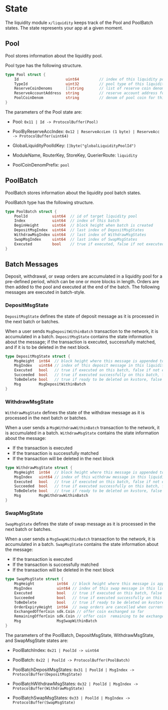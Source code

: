 <!-- order: 2 -->

 # State

The liquidity module `x/liquidity` keeps track of the Pool and PoolBatch states. The state represents your app at a given moment.
## Pool

Pool stores information about the liquidity pool.

Pool type has the following structure.

```go
type Pool struct {
    Id                     uint64         // index of this liquidity pool
    TypeId                 uint32         // pool type of this liquidity pool
    ReserveCoinDenoms      []string       // list of reserve coin denoms for this liquidity pool
    ReserveAccountAddress  string         // reserve account address for this liquidity pool to store reserve coins
    PoolCoinDenom          string         // denom of pool coin for this liquidity pool
}
```

The parameters of the Pool state are:

- Pool: `0x11 | Id -> ProtocolBuffer(Pool)`

- PoolByReserveAccIndex: `0x12 | ReserveAccLen (1 byte) | ReserveAcc -> ProtocolBuffer(uint64)`

- GlobalLiquidityPoolIdKey: `[]byte("globalLiquidityPoolId")`

- ModuleName, RouterKey, StoreKey, QuerierRoute: `liquidity`

- PoolCoinDenomPrefix: `pool`
## PoolBatch

PoolBatch stores information about the liquidity pool batch states.

PoolBatch type has the following structure.

```go
type PoolBatch struct {
    PoolId           uint64  // id of target liquidity pool
    Index            uint64  // index of this batch
    BeginHeight      uint64  // block height when batch is created
    DepositMsgIndex  uint64  // last index of DepositMsgStates
    WithdrawMsgIndex uint64  // last index of WithdrawMsgStates
    SwapMsgIndex     uint64  // last index of SwapMsgStates
    Executed         bool    // true if executed, false if not executed
}
```

## Batch Messages

Deposit, withdrawal, or swap orders are accumulated in a liquidity pool for a pre-defined period, which can be one or more blocks in length. Orders are then added to the pool and executed at the end of the batch. The following messages are executed in batch-style. 

### DepositMsgState

`DepositMsgState` defines the state of deposit message as it is processed in the next batch or batches.

When a user sends `MsgDepositWithinBatch` transaction to the network, it is accumulated in a batch. `DepositMsgState` contains the state information about the message; if the transaction is executed, successfully matched, and if it is to be deleted in the next block.

```go
type DepositMsgState struct {
    MsgHeight  int64  // block height where this message is appended to the batch
    MsgIndex   uint64 // index of this deposit message in this liquidity pool
    Executed   bool   // true if executed on this batch, false if not executed
    Succeeded  bool   // true if executed successfully on this batch, false if failed
    ToBeDelete bool   // true if ready to be deleted on kvstore, false if not ready to be deleted
    Msg        MsgDepositWithinBatch
}
```
### WithdrawMsgState

`WithdrawMsgState` defines the state of the withdraw message as it is processed in the next batch or batches.

When a user sends a `MsgWithdrawWithinBatch` transaction to the network, it is accumulated in a batch. `WithdrawMsgState` contains the state information about the message:

- If the transaction is executed
- If the transaction is successfully matched
- If the transaction will be deleted in the next block

```go
type WithdrawMsgState struct {
    MsgHeight  int64  // block height where this message is appended to the batch
    MsgIndex   uint64 // index of this withdraw message in this liquidity pool
    Executed   bool   // true if executed on this batch, false if not executed
    Succeeded  bool   // true if executed successfully on this batch, false if failed
    ToBeDelete bool   // true if ready to be deleted on kvstore, false if not ready to be deleted
    Msg        MsgWithdrawWithinBatch
}
```
### SwapMsgState

`SwapMsgState` defines the state of swap message as it is processed in the next batch or batches.

When a user sends a `MsgSwapWithinBatch` transaction to the network, it is accumulated in a batch. `SwapMsgState` contains the state information about the message:

- If the transaction is executed
- If the transaction is successfully matched
- If the transaction will be deleted in the next block

```go
type SwapMsgState struct {
    MsgHeight          int64  // block height where this message is appended to the batch
    MsgIndex           uint64 // index of this swap message in this liquidity pool
    Executed           bool   // true if executed on this batch, false if not executed
    Succeeded          bool   // true if executed successfully on this batch, false if failed
    ToBeDelete         bool   // true if ready to be deleted on kvstore, false if not ready to be deleted
    OrderExpiryHeight  int64  // swap orders are cancelled when current height is equal to or greater than ExpiryHeight
    ExchangedOfferCoin sdk.Coin // offer coin exchanged so far
    RemainingOfferCoin sdk.Coin // offer coin  remaining to be exchanged
    Msg                MsgSwapWithinBatch
}
```

The parameters of the PoolBatch, DepositMsgState, WithdrawMsgState, and SwapMsgState states are:

- PoolBatchIndex: `0x21 | PoolId -> uint64`

- PoolBatch: `0x22 | PoolId -> ProtocolBuffer(PoolBatch)`

- PoolBatchDepositMsgStates: `0x31 | PoolId | MsgIndex -> ProtocolBuffer(DepositMsgState)`

- PoolBatchWithdrawMsgStates: `0x32 | PoolId | MsgIndex -> ProtocolBuffer(WithdrawMsgState)`

- PoolBatchSwapMsgStates: `0x33 | PoolId | MsgIndex -> ProtocolBuffer(SwapMsgState)`
